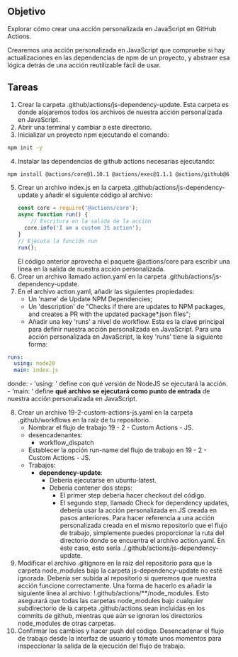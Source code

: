 ## Objetivo
Explorar cómo crear una acción personalizada en JavaScript en GitHub Actions.

Crearemos una acción personalizada en JavaScript que compruebe si hay actualizaciones en las dependencias de npm de un proyecto, y abstraer esa lógica detrás de una acción reutilizable fácil de usar.

## Tareas

1. Crear la carpeta .github/actions/js-dependency-update. Esta carpeta es donde alojaremos todos los archivos de nuestra acción personalizada en JavaScript.
2. Abrir una terminal y cambiar a este directorio.
3. Inicializar un proyecto npm ejecutando el comando:
```bash
npm init -y
```
4. Instalar las dependencias de github actions necesarias ejecutando:
```bash
npm install @actions/core@1.10.1 @actions/exec@1.1.1 @actions/github@6.0.0 --save-exact
```
5. Crear un archivo index.js en la carpeta .github/actions/js-dependency-update y añadir el siguiente código al archivo:
    ```javascript
    const core = require('@actions/core');
    async function run() {
        // Escritura en la salida de la acción
      core.info('I am a custom JS action');
    }
    // Ejecuta la función run
    run();
    ```
   El código anterior aprovecha el paquete @actions/core para escribir una línea en la salida de nuestra acción personalizada.
6. Crear un archivo llamado action.yaml en la carpeta .github/actions/js-dependency-update.
7. En el archivo action.yaml, añadir las siguientes propiedades:
   - Un 'name' de Update NPM Dependencies;
   - Un 'description' de "Checks if there are updates to NPM packages, and creates a PR with the updated package*.json files";
   - Añadir una key 'runs' a nivel de workflow. Esta es la clave principal para definir nuestra acción personalizada en JavaScript. Para una acción personalizada en JavaScript, la key 'runs' tiene la siguiente forma:
```yaml
runs:
  using: node20
  main: index.js
```
   donde:
        - 'using: <Node version>' define con qué versión de NodeJS se ejecutará la acción.
        - 'main: <JavaScript file>' define **qué archivo se ejecutará como punto de entrada** de nuestra acción personalizada en JavaScript.

8. Crear un archivo 19-2-custom-actions-js.yaml en la carpeta .github/workflows en la raíz de tu repositorio.
   - Nombrar el flujo de trabajo 19 - 2 - Custom Actions - JS.
   - desencadenantes:
     - workflow_dispatch
   - Establecer la opción run-name del flujo de trabajo en 19 - 2 - Custom Actions - JS.
   - Trabajos:
     - **dependency-update**:
       - Debería ejecutarse en ubuntu-latest.
       - Debería contener dos steps:
         - El primer step debería hacer checkout del código.
         - El segundo step, llamado Check for dependency updates, debería usar la acción personalizada en JS creada en pasos anteriores. Para hacer referencia a una acción personalizada creada en el mismo repositorio que el flujo de trabajo, simplemente puedes proporcionar la ruta del directorio donde se encuentra el archivo action.yaml. En este caso, esto sería ./.github/actions/js-dependency-update.
9. Modificar el archivo .gitignore en la raíz del repositorio para que la carpeta node_modules bajo la carpeta js-dependency-update no esté ignorada. Debería ser subida al repositorio si queremos que nuestra acción funcione correctamente. Una forma de hacerlo es añadir la siguiente línea al archivo: !.github/actions/**/node_modules. Esto asegurará que todas las carpetas node_modules bajo cualquier subdirectorio de la carpeta .github/actions sean incluidas en los commits de github, mientras que aún se ignoran los directorios node_modules de otras carpetas.
10. Confirmar los cambios y hacer push del código. Desencadenar el flujo de trabajo desde la interfaz de usuario y tómate unos momentos para inspeccionar la salida de la ejecución del flujo de trabajo.
